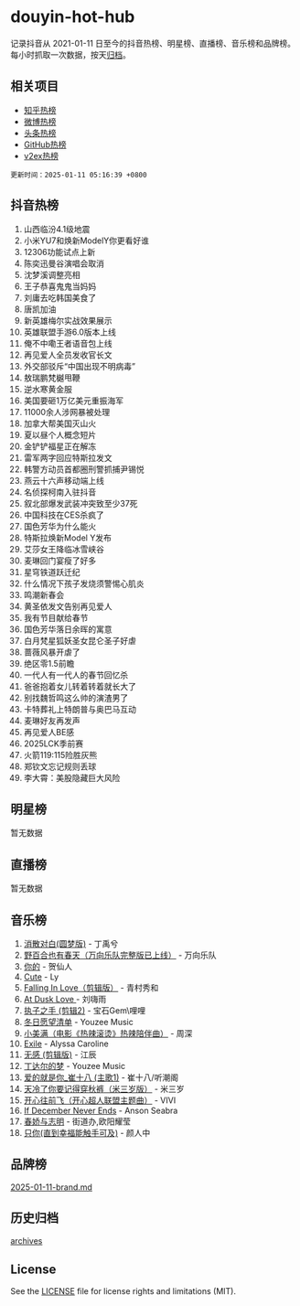 # douyin-hot-hub

记录抖音从 2021-01-11 日至今的抖音热榜、明星榜、直播榜、音乐榜和品牌榜。每小时抓取一次数据，按天[归档](archives)。

## 相关项目

- [知乎热榜](https://github.com/lonnyzhang423/zhihu-hot-hub)
- [微博热榜](https://github.com/lonnyzhang423/weibo-hot-hub)
- [头条热榜](https://github.com/lonnyzhang423/toutiao-hot-hub)
- [GitHub热榜](https://github.com/lonnyzhang423/github-hot-hub)
- [v2ex热榜](https://github.com/lonnyzhang423/v2ex-hot-hub)


`更新时间：2025-01-11 05:16:39 +0800`

## 抖音热榜

1. 山西临汾4.1级地震
1. 小米YU7和焕新ModelY你更看好谁
1. 12306功能试点上新
1. 陈奕迅曼谷演唱会取消
1. 沈梦溪调整亮相
1. 王子恭喜鬼鬼当妈妈
1. 刘庸去吃韩国美食了
1. 唐凯加油
1. 新英雄梅尔实战效果展示
1. 英雄联盟手游6.0版本上线
1. 俺不中嘞王者语音包上线
1. 再见爱人全员发收官长文
1. 外交部驳斥“中国出现不明病毒”
1. 敖瑞鹏梵樾甩鞭
1. 逆水寒黄金服
1. 美国要砸1万亿美元重振海军
1. 11000余人涉网暴被处理
1. 加拿大帮美国灭山火
1. 夏以昼个人概念短片
1. 金铲铲福星正在解冻
1. 雷军两字回应特斯拉发文
1. 韩警方动员首都圈刑警抓捕尹锡悦
1. 燕云十六声移动端上线
1. 名侦探柯南入驻抖音
1. 叙北部爆发武装冲突致至少37死
1. 中国科技在CES杀疯了
1. 国色芳华为什么能火
1. 特斯拉焕新Model Y发布
1. 艾莎女王降临冰雪峡谷
1. 麦琳回门宴瘦了好多
1. 星穹铁道跃迁纪
1. 什么情况下孩子发烧须警惕心肌炎
1. 鸣潮新春会
1. 黄圣依发文告别再见爱人
1. 我有节目献给春节
1. 国色芳华落日余晖的寓意
1. 白月梵星狐妖圣女昆仑圣子好虐
1. 蔷薇风暴开虐了
1. 绝区零1.5前瞻
1. 一代人有一代人的春节回忆杀
1. 爸爸抱着女儿转着转着就长大了
1. 别找魏哲鸣这么帅的演渣男了
1. 卡特葬礼上特朗普与奥巴马互动
1. 麦琳好友再发声
1. 再见爱人BE感
1. 2025LCK季前赛
1. 火箭119:115险胜灰熊
1. 郑钦文忘记规则丢球
1. 李大霄：美股隐藏巨大风险

## 明星榜

暂无数据

## 直播榜

暂无数据

## 音乐榜

1. [消散对白(圆梦版)](https://sf5-hl-cdn-tos.douyinstatic.com/obj/tos-cn-ve-2774/og4jB5I5IizzoZVAAAzWgBMAsMDWoArfwBOiFs) - 丁禹兮
1. [野百合也有春天（万向乐队完整版已上线）](https://sf6-cdn-tos.douyinstatic.com/obj/tos-cn-ve-2774/oMnUxhRAMiAGBqDtIPBQ7ACYQZFlJCftcgeDJE) - 万向乐队
1. [你的](https://sf3-cdn-tos.douyinstatic.com/obj/tos-cn-ve-2774/oYuIeKf42jB7sEV6B2upMdpYAgfrQWj0FeRegh) - 贺仙人
1. [Cute](https://sf5-hl-cdn-tos.douyinstatic.com/obj/tos-cn-ve-2774/o4IbIzHWKAAB4wsS5qMBRiiAlEBGTpQRNfFvuo) - Ly
1. [Falling In Love（剪辑版）](https://sf5-hl-cdn-tos.douyinstatic.com/obj/tos-cn-ve-2774/o8ajpA8zzgBPahbBIO8AcKGBLJezFCRd1wfP9f) - 青村秀和
1. [ At Dusk  Love ](https://sf3-cdn-tos.douyinstatic.com/obj/tos-cn-ve-2774/o8CrpCf5CaYgI4ZrtQgMQAFEfuGqNnRSDQAPBc) - 刘嗨雨
1. [执子之手 (剪辑2)](https://sf5-hl-cdn-tos.douyinstatic.com/obj/tos-cn-ve-2774/oUoZLQjCc31XzqsBnBQUNgeKtYPBcgbFDwtfcu) - 宝石Gem\哩哩
1. [冬日愿望清单](https://sf5-hl-cdn-tos.douyinstatic.com/obj/tos-cn-ve-2774/oIIgUOeamCFCVAzxN6MFRLIBlLGpUqQxeeHrLE) - Youzee Music
1. [小美满（电影《热辣滚烫》热辣陪伴曲）](https://sf5-hl-cdn-tos.douyinstatic.com/obj/tos-cn-ve-2774/o0GAn2lSgfZIDUgtevCGDQYnFg4CwnrBaxbTZL) - 周深
1. [Exile](https://sf5-hl-cdn-tos.douyinstatic.com/obj/tos-cn-ve-2774/oYj4gAQTknKE3WW0Je8KGmQ7z1cA4FefwtbufD) - Alyssa Caroline
1. [无感 (剪辑版)](https://sf5-hl-cdn-tos.douyinstatic.com/obj/tos-cn-ve-2774/o0eIsUzJBDlQaQFC5OFlgbMEZC1TFYBftOBn6p) - 江辰
1. [丁达尔的梦](https://sf5-hl-cdn-tos.douyinstatic.com/obj/tos-cn-ve-2774/oMU3WirUZBVQkAC9ccG5P2IQirziZM2RTInUY) - Youzee Music
1. [爱的就是你_崔十八 (主歌1)](https://sf5-hl-cdn-tos.douyinstatic.com/obj/tos-cn-ve-2774/oI5BO5DhFZ6UTcNCnZaOCBLtZ7WIMQGfgnXf5E) - 崔十八/听潮阁
1. [天冷了你要记得穿秋裤（米三岁版）](https://sf5-hl-cdn-tos.douyinstatic.com/obj/tos-cn-ve-2774/oQlIwVIDWiZ6BQilAorS7MA0AgCkQDvcZAdm1) - 米三岁
1. [开心往前飞（开心超人联盟主题曲）](https://sf5-hl-cdn-tos.douyinstatic.com/obj/tos-cn-ve-2774/9d8fb7c82cf1421fb93a9fe925275e0a) - VIVI
1. [If December Never Ends](https://sf5-hl-cdn-tos.douyinstatic.com/obj/tos-cn-ve-2774/oY1IQMoTgCFIBg8RZifyqlBBt1UFgitTYmxeOS) - Anson Seabra
1. [春娇与志明](https://sf5-hl-cdn-tos.douyinstatic.com/obj/tos-cn-ve-2774/e530d8fceb7044b39707d7f9ff54add1) - 街道办,欧阳耀莹
1. [只你(直到幸福能触手可及)](https://sf5-hl-cdn-tos.douyinstatic.com/obj/tos-cn-ve-2774/o0lBkRDzFTeaVSUz3ZZSCBVtZ5DIMQGfgmEAuE) - 颜人中

## 品牌榜

[2025-01-11-brand.md](archives/2025-01-11-brand.md)

## 历史归档

[archives](archives)

## License

See the [LICENSE](LICENSE) file for license rights and limitations (MIT).
